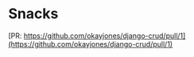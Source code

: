 # Snacks

[PR: https://github.com/okayjones/django-crud/pull/1](https://github.com/okayjones/django-crud/pull/1)
